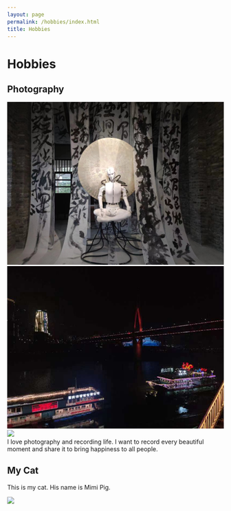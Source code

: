 ```yaml
---
layout: page
permalink: /hobbies/index.html
title: Hobbies
---
```


# Hobbies

## Photography

<div class="third">
<img src="/image/Photo No.1.jpg">
<img src="/image/Photo No.2.jpg">
<img src="/images/speech3.JPG">
</div>
I love photography and recording life. I want to record every beautiful moment and share it to bring happiness to all people.


## My Cat

This is my cat. His name is Mimi Pig.

<div>
<img src="/images/cat.JPG">
</div>
<br>

